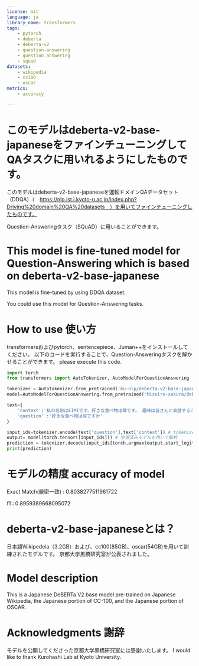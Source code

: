 ```yaml
---
license: mit
language: ja
library_name: transformers
tags: 
    - pytorch
    - deberta
    - deberta-v2
    - question-answering
    - question answering
    - squad
datasets: 
    - wikipedia
    - cc100
    - oscar
metrics: 
    - accuracy

---
```


# このモデルはdeberta-v2-base-japaneseをファインチューニングしてQAタスクに用いれるようにしたものです。
このモデルはdeberta-v2-base-japaneseを運転ドメインQAデータセット（DDQA）（　https://nlp.ist.i.kyoto-u.ac.jp/index.php?Driving%20domain%20QA%20datasets　）を用いてファインチューニングしたものです。

Question-Answeringタスク（SQuAD）に用いることができます。

# This model is fine-tuned model for Question-Answering which is based on deberta-v2-base-japanese
This model is fine-tuned by using DDQA dataset.

You could use this model for Question-Answering tasks.

# How to use 使い方
transformersおよびpytorch、sentencepiece、Juman++をインストールしてください。
以下のコードを実行することで、Question-Answeringタスクを解かせることができます。  please execute this code.
```python
import torch
from transformers import AutoTokenizer, AutoModelForQuestionAnswering

tokenizer = AutoTokenizer.from_pretrained('ku-nlp/deberta-v2-base-japanese')
model=AutoModelForQuestionAnswering.from_pretrained('Mizuiro-sakura/deberta-v2-base-japanese-finetuned-QAe') # 学習済みモデルの読み込み

text={
    'context':'私の名前はEIMIです。好きな食べ物は苺です。 趣味は皆さんと会話することです。',
    'question' :'好きな食べ物は何ですか'
}

input_ids=tokenizer.encode(text['question'],text['context']) # tokenizerで形態素解析しつつコードに変換する
output= model(torch.tensor([input_ids])) # 学習済みモデルを用いて解析
prediction = tokenizer.decode(input_ids[torch.argmax(output.start_logits): torch.argmax(output.end_logits)]) # 答えに該当する部分を抜き取る
print(prediction)
```
# モデルの精度 accuracy of model
Exact Match(厳密一致) : 0.8038277511961722

f1 : 0.8959389668095072


# deberta-v2-base-japaneseとは？
日本語Wikipedeia（3.2GB）および、cc100(85GB)、oscar(54GB)を用いて訓練されたモデルです。
京都大学黒橋研究室が公表されました。

# Model description
This is a Japanese DeBERTa V2 base model pre-trained on Japanese Wikipedia, the Japanese portion of CC-100, and the Japanese portion of OSCAR.

# Acknowledgments 謝辞
モデルを公開してくださった京都大学黒橋研究室には感謝いたします。
I would like to thank Kurohashi Lab at Kyoto University.
